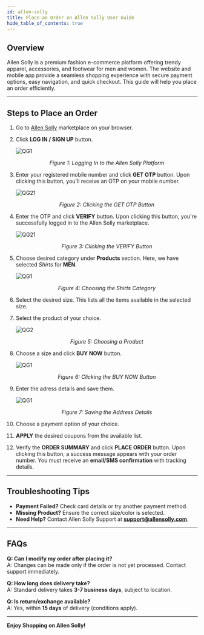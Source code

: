 ```yaml
---
id: allen-solly
title: Place an Order on Allen Solly User Guide
hide_table_of_contents: true
---
```


## Overview  

Allen Solly is a premium fashion e-commerce platform offering trendy apparel, accessories, and footwear for men and women. The website and mobile app provide a seamless shopping experience with secure payment options, easy navigation, and quick checkout. This guide will help you place an order efficiently.  

---  

## Steps to Place an Order  

1. Go to [Allen Solly](https://allensolly.abfrl.in/) marketplace on your browser.  

2. Click **LOG IN / SIGN UP** button.

    ![QG1](https://res.cloudinary.com/ddxfxgwly/image/upload/v1742831493/1-log-in_gery0o.jpg)
    <center><em>Figure 1: Logging In to the Allen Solly Platform</em></center>

3. Enter your registered mobile number and click **GET OTP** button. Upon clicking this button, you'll receive an OTP on your mobile number.

    ![QG21](https://res.cloudinary.com/ddxfxgwly/image/upload/v1742831493/2-get-otp_znpgxs.jpg)
    <center><em>Figure 2: Clicking the GET OTP Button</em></center>

4. Enter the OTP and click **VERIFY** button. Upon clicking this button, you're successfully logged in to the Allen Solly marketplace.

    ![QG21](https://res.cloudinary.com/ddxfxgwly/image/upload/v1742831493/3-enter-otp_chrefe.jpg)
    <center><em>Figure 3: Clicking the VERIFY Button</em></center>

5. Choose desired category under **Products** section. Here, we have selected *Shirts* for **MEN**.

    ![QG1](https://res.cloudinary.com/ddxfxgwly/image/upload/v1742831493/4-choose-shirts_fpi9nx.jpg)
    <center><em>Figure 4: Choosing the Shirts Category</em></center>

6. Select the desired size. This lists all the items available in the selected size.

7. Select the product of your choice.

    ![QG2](https://res.cloudinary.com/ddxfxgwly/image/upload/v1742831493/5-choose-product_bmrnlj.jpg)
    <center><em>Figure 5: Choosing a Product</em></center>

8. Choose a size and click **BUY NOW** button.

    ![QG1](https://res.cloudinary.com/ddxfxgwly/image/upload/v1742831494/6-click-buy-now_kwohgu.jpg)
    <center><em>Figure 6: Clicking the BUY NOW Button</em></center>

9. Enter the adress details and save them.

    ![QG1](https://res.cloudinary.com/ddxfxgwly/image/upload/v1742831494/7-place-order_cafh8o.jpg)
    <center><em>Figure 7: Saving the Address Details</em></center>

10. Choose a payment option of your choice.

11. **APPLY** the desired coupons from the available list. 

12. Verify the **ORDER SUMMARY** and click **PLACE ORDER** button. Upon clicking this button, a success message appears with your order number. You must receive an **email/SMS confirmation** with tracking details.  

---  

## Troubleshooting Tips  
- **Payment Failed?** Check card details or try another payment method.  
- **Missing Product?** Ensure the correct size/color is selected.  
- **Need Help?** Contact Allen Solly Support at **support@allensolly.com**.  

---  

## FAQs  
**Q: Can I modify my order after placing it?**  
A: Changes can be made only if the order is not yet processed. Contact support immediately.  

**Q: How long does delivery take?**  
A: Standard delivery takes **3-7 business days**, subject to location.  

**Q: Is return/exchange available?**  
A: Yes, within **15 days** of delivery (conditions apply).  

---  

**Enjoy Shopping on Allen Solly!**